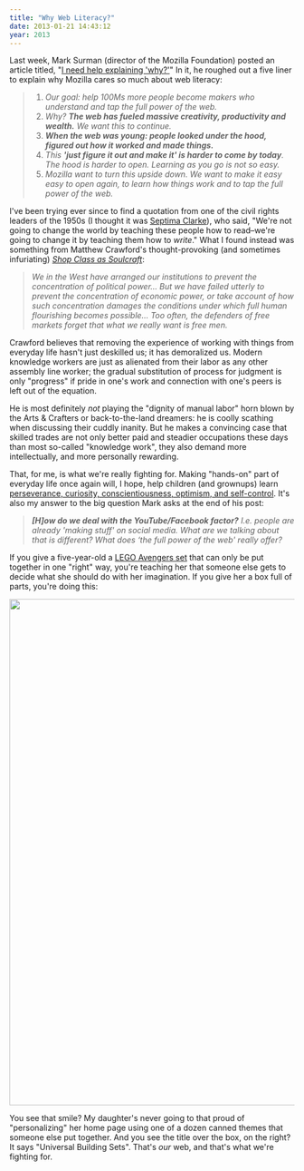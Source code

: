 ```yaml
---
title: "Why Web Literacy?"
date: 2013-01-21 14:43:12
year: 2013
---
```

<p>Last week, Mark Surman (director of the Mozilla Foundation) posted an article titled, "<a href="http://commonspace.wordpress.com/2013/01/16/explaining-why/">I need help explaining 'why?'</a>" In it, he roughed out a five liner to explain why Mozilla cares so much about web literacy:</p>
<blockquote>
<ol>
	<li><em>Our goal: help 100Ms more people become makers who understand and tap the full power of the web.</em></li>
	<li><em>Why? <strong>The web has fueled massive creativity, productivity and wealth.</strong> We want this to continue.</em></li>
	<li><em><strong> When the web was young: people looked under the hood, figured out how it worked and made things.</strong></em></li>
	<li><em>This <strong>'just figure it out and make it' is harder to come by today</strong>. The hood is harder to open. Learning as you go is not so easy.</em></li>
	<li><em>Mozilla want to turn this upside down. We want to make it easy easy to open again, to learn how things work and to tap the full power of the web.</em></li>
</ol>
</blockquote>
<p>I've been trying ever since to find a quotation from one of the civil rights leaders of the 1950s (I thought it was <a href="http://en.wikipedia.org/wiki/Septima_Poinsette_Clark">Septima Clarke</a>), who said, "We're not going to change the world by teaching these people how to read–we're going to change it by teaching them how to <em>write</em>."  What I found instead was something from Matthew Crawford's thought-provoking (and sometimes infuriating) <em><a href="http://www.amazon.com/Shop-Class-Soulcraft-Inquiry-Value/dp/0143117467/">Shop Class as Soulcraft</a></em>:</p>
<blockquote><em>We in the West have arranged our institutions to prevent the concentration of political power… But we have failed utterly to prevent the concentration of economic power, or take account of how such concentration damages the conditions under which full human flourishing becomes possible… Too often, the defenders of free markets forget that what we really want is free men.</em></blockquote>
<p>Crawford believes that removing the experience of working with things from everyday life hasn't just deskilled us; it has demoralized us. Modern knowledge workers are just as alienated from their labor as any other assembly line worker; the gradual substitution of process for judgment is only "progress" if pride in one's work and connection with one's peers is left out of the equation.</p>
<p>He is most definitely <em>not</em> playing the "dignity of manual labor" horn blown by the Arts &amp; Crafters or back-to-the-land dreamers: he is coolly scathing when discussing their cuddly inanity. But he makes a convincing case that skilled trades are not only better paid and steadier occupations these days than most so-called "knowledge work", they also demand more intellectually, and more personally rewarding.</p>
<p>That, for me, is what we're really fighting for. Making "hands-on" part of everyday life once again will, I hope, help children (and grownups) learn <a href="http://www.amazon.com/How-Children-Succeed-Curiosity-Character/dp/0547564651/">perseverance, curiosity, conscientiousness, optimism, and self-control</a>. It's also my answer to the big question Mark asks at the end of his post:</p>
<blockquote><em><strong>[H]ow do we deal with the YouTube/Facebook factor?</strong> I.e. people are already 'making stuff' on social media. What are we talking about that is different? What does ‘the full power of the web' really offer?</em></blockquote>
<p>If you give a five-year-old a <a href="http://www.amazon.com/LEGO-Quinjet-Aerial-Battle-6869/dp/B007GE5X78/">LEGO Avengers set</a> that can only be put together in one "right" way, you're teaching her that someone else gets to decide what she should do with her imagination. If you give her a box full of parts, you're doing this:</p>
<p><img title="lego_ad_1981" src="{{'/files/2013/01/lego_ad_1981.jpg' | relative_url}}" alt="" width="660" height="893" /></p>
<p>You see that smile? My daughter's never going to that proud of "personalizing" her home page using one of a dozen canned themes that someone else put together. And you see the title over the box, on the right? It says "Universal Building Sets". That's <em>our</em> web, and that's what we're fighting for.</p>
